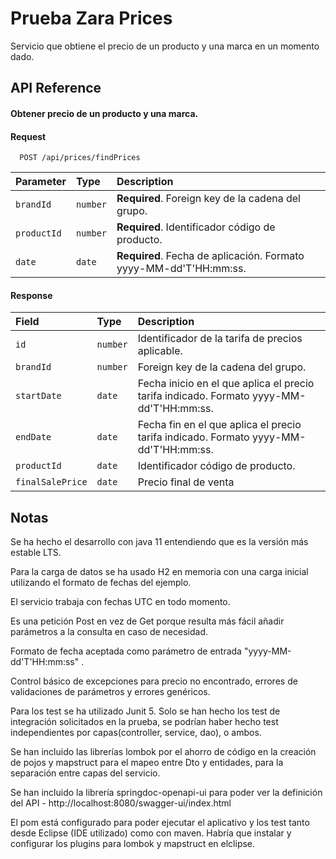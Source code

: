 # Prueba Zara Prices

Servicio que obtiene el precio de un producto y una marca en un momento dado.



## API Reference

#### Obtener precio de un producto y una marca.


#### Request

```http
  POST /api/prices/findPrices
```

| Parameter | Type     | Description                                      |
| :-------- | :------- | :----------------------------------------------- |
| `brandId` | `number` | **Required**. Foreign key de la cadena del grupo. |
| `productId` | `number` | **Required**. Identificador código de producto. |
| `date` | `date` | **Required**. Fecha de aplicación. Formato yyyy-MM-dd'T'HH:mm:ss. |


#### Response


| Field | Type     | Description                                      |
| :-------- | :------- | :----------------------------------------------- |
| `id` | `number` | Identificador de la tarifa de precios aplicable. |
| `brandId` | `number` | Foreign key de la cadena del grupo. |
| `startDate` | `date` | Fecha inicio en el que aplica el precio tarifa indicado. Formato yyyy-MM-dd'T'HH:mm:ss. |
| `endDate` | `date` | Fecha fin en el que aplica el precio tarifa indicado. Formato yyyy-MM-dd'T'HH:mm:ss.  |
| `productId` | `date` | Identificador código de producto. |
| `finalSalePrice` | `date` | Precio final de venta |



## Notas


Se ha hecho el desarrollo con java 11 entendiendo que es la versión más estable LTS.

Para la carga de datos se ha usado H2 en memoria con una carga inicial utilizando el formato de fechas del ejemplo.

El servicio trabaja con fechas UTC en todo momento.

Es una petición Post en vez de Get porque resulta más fácil añadir parámetros a la consulta en caso de necesidad.

Formato de fecha aceptada como parámetro de entrada "yyyy-MM-dd'T'HH:mm:ss" .

Control básico de excepciones para precio no encontrado, errores de validaciones de parámetros y errores genéricos.

Para los test se ha utilizado Junit 5. Solo se han hecho los test de integración solicitados en la prueba, se podrían haber hecho test independientes por capas(controller, service, dao), o ambos.

Se han incluido las librerías lombok por el ahorro de código en la creación de pojos y mapstruct para el mapeo entre Dto y entidades, para la separación entre capas del servicio.

Se han incluido la librería springdoc-openapi-ui para poder ver la definición del API - http://localhost:8080/swagger-ui/index.html

El pom está configurado para poder ejecutar el aplicativo y los test tanto desde Eclipse (IDE utilizado) como con maven. Habría que instalar y configurar los plugins para lombok y mapstruct en elclipse.

